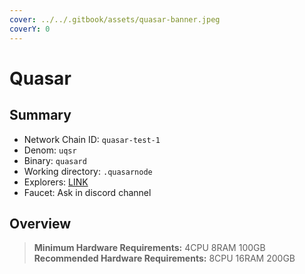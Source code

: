 ```yaml
---
cover: ../../.gitbook/assets/quasar-banner.jpeg
coverY: 0
---
```


# Quasar

## Summary

* Network Chain ID: `quasar-test-1`
* Denom: `uqsr`
* Binary: `quasard`
* Working directory: `.quasarnode`
* Explorers: [LINK](https://explorer.kjnodes.com/quasar-testnet)
* Faucet: Ask in discord channel

## Overview

> **Minimum Hardware Requirements:** 4CPU 8RAM 100GB \
> **Recommended Hardware Requirements:** 8CPU 16RAM 200GB
